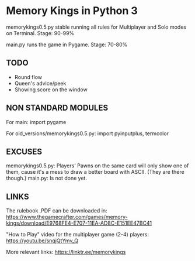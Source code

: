 # Memory Kings in Python 3

memorykings0.5.py stable running all rules for Multiplayer and Solo modes on Terminal. Stage: 90-99%

main.py runs the game in Pygame. Stage: 70-80%

## TODO

- Round flow
- Queen's advice/peek
- Showing score on the window

## NON STANDARD MODULES

For main: import pygame

For old_versions/memorykings0.5.py: import pyinputplus, termcolor

## EXCUSES

memorykings0.5.py: Players' Pawns on the same card will only show one of them, cause it's a mess to draw a better board with ASCII. (They are there though.)
main.py: Is not done yet.

## LINKS

The rulebook .PDF can be downloaded in: https://www.thegamecrafter.com/games/memory-kings/download/E9768FE4-E707-11EA-AD8C-E151EE47BC41

"How to Play" video for the multiplayer game (2-4) players: https://youtu.be/snqjQtYmv_Q

More relevant links: https://linktr.ee/memorykings
